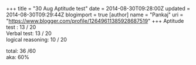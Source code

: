 +++
title = "30 Aug Aptitude test"
date = 2014-08-30T09:28:00Z
updated = 2014-08-30T09:29:44Z
blogimport = true 
[author]
	name = "Pankaj"
	uri = "https://www.blogger.com/profile/12649611385928687519"
+++
 Aptitude test : 13 / 20  
Verbal test: 13 / 20  
logical reasoning: 10 / 20  
  
total: 36 /60  
aka: 60%  